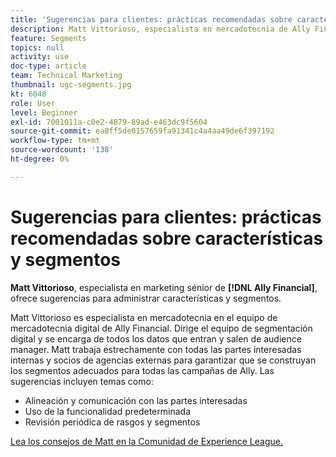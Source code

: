 ```yaml
---
title: 'Sugerencias para clientes: prácticas recomendadas sobre características y segmentos'
description: Matt Vittorioso, especialista en mercadotecnia de Ally Financial, ofrece consejos sobre la administración de características y segmentos.
feature: Segments
topics: null
activity: use
doc-type: article
team: Technical Marketing
thumbnail: ugc-segments.jpg
kt: 6048
role: User
level: Beginner
exl-id: 7001011a-c0e2-4879-89ad-e463dc9f5604
source-git-commit: ea8ff5de0157659fa91341c4a4aa49de6f397192
workflow-type: tm+mt
source-wordcount: '138'
ht-degree: 0%

---
```


# Sugerencias para clientes: prácticas recomendadas sobre características y segmentos

**Matt Vittorioso**, especialista en marketing sénior de **[!DNL Ally Financial]**, ofrece sugerencias para administrar características y segmentos.

Matt Vittorioso es especialista en mercadotecnia en el equipo de mercadotecnia digital de Ally Financial. Dirige el equipo de segmentación digital y se encarga de todos los datos que entran y salen de audience manager. Matt trabaja estrechamente con todas las partes interesadas internas y socios de agencias externas para garantizar que se construyan los segmentos adecuados para todas las campañas de Ally. Las sugerencias incluyen temas como:

* Alineación y comunicación con las partes interesadas
* Uso de la funcionalidad predeterminada
* Revisión periódica de rasgos y segmentos

[Lea los consejos de Matt en la Comunidad de Experience League.](https://experienceleaguecommunities.adobe.com/t5/adobe-audience-manager-blogs/traits-and-segments-best-practices/ba-p/367729)

